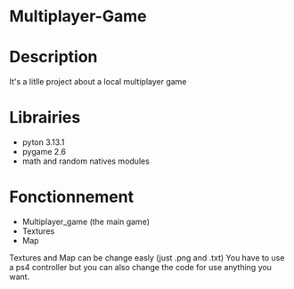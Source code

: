 # Multiplayer-Game

# Description
It's a litlle project about a local multiplayer game

# Librairies
- pyton 3.13.1
- pygame 2.6
- math and random natives modules

# Fonctionnement
- Multiplayer_game (the main game)
- Textures
- Map

Textures and Map can be change easly (just .png and .txt)
You have to use a ps4 controller but you can also change the code for use anything you want.
